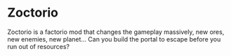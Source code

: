 # Zoctorio
Zoctorio is a factorio mod that changes the gameplay massively, new ores, new enemies, new planet... Can you build the portal to escape before you run out of resources?
